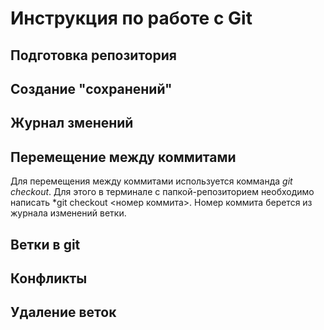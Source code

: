 # Инструкция по работе с Git

## Подготовка репозитория

## Создание "сохранений"

## Журнал зменений

## Перемещение между коммитами
Для перемещения между коммитами используется комманда *git checkout*. Для этого в терминале с папкой-репозиторием необходимо написать *git checkout <номер коммита>. Номер коммита берется из журнала изменений ветки.

## Ветки в git

## Конфликты

## Удаление веток